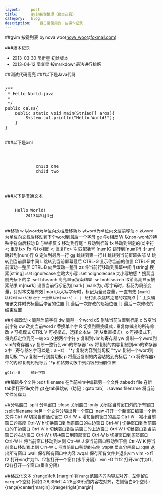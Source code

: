 ```yaml
---
layout:     post
title:      gvim按键整理（给自己看）
category:   blog
description:    我日常使用的一些操作记录
---
```


##gvim 按键列表
   by nova woo(nova_woo@foxmail.com)

###版本记录
* 2013-03-30 吴新星 初始版本
* 2013-04-12 吴新星 按markdown语法进行排版

##测试代码高亮
###以下是Java代码
<pre class="brush: java">

/**
 * Hello World.java
 *
 */
public calss{
    public static void main(String[] args){
        System.out.println("Hello World!");
    }
}

</pre>

###以下是xml
<pre class="brush: xml">

    <root>
        <father>
            <child>child one</child>
            <child>child two</child>
        </father>
    </root>
    
</pre>

###以下是普通文本
<pre class="brush: plain">

    Hello World!
        2013年5月4日

</pre>

##移动
    w		以word为单位向文档后移动
    b		以word为单位向文档前移动
    e		以word为单位向文档后移动到下个word到最后一个字母
    ge		与e相反
    W		以non-word的特殊字符向后移动
    B		与W相反
    $		移动到行尾
    ^		移动到行首
    fx		移动到制定的(x)字符 <; 重复fx>
    Fx		与fx相反 <; 重复Fx>
    %		匹配括号
    [num]G	跳转到[num]行
    :[num]  跳转到[num]行
    G		定位到最后一行
    gg		跳转到第一行
    H		跳转到当前屏幕头部
    M		跳转到当前屏幕中间
    L		跳转到当前屏幕最后
    CTRL-G		显示你当前的位置
    CTRL-F		向前滚动一整屏
    CTRL-B		向后滚动一整屏
    zz		将当前行移动到屏幕中间
    /[string]	搜索[string]
    :set ignorecase	忽略大小写
    :set noignorecase 大小写敏感
    *		搜索当前光标下的字
    :set hlsearch	高亮显示搜索结果
    :set nohlsearch	取消高亮显示搜索结果
    m[mark]		设置当前行标记为[mark]
    |mark为小写字母时，标记为局部变量，只对本文档有效
    |mark为大写字母时，标记为全局变量，一直有效
    `[mark]		跳转到[mark]标记行
                一些默认到[mark] :
                | `	进行此次跳转之前的起跳点
                | “	上次编辑该文件时光标最后停留的位置
                | [	最后一次修改的起始位置
                | ]	最后一次修改的结束位置

##小幅改动
    x		删除当前字符
    dw		删除一个word
    d$		删除当前位置到行尾
    c		改变当前字符
    cw		改变当前word
    r		替换单个字
    R       切换到替换模式
    .		重复你做出的所有修改
    v		可视模式
    CTRL-V		可视模式，选择文本快（列块垂直模式）
    o		可视模式下，将光标定位到另一端
    xp		交换两个字符
    y		复制到vim的寄存器
    yw		复制一个word到vim的寄存器
    yy		复制一整行到vim的寄存器
    "xy		将复制的内容复制到vim的寄存器x中（寄存器名字可以是：a～z）
    "*y		复制内容到剪切板
    "*yw		复制一个word到剪切板
    "*yy		复制一行到剪切板
    p		将最近复制的内容粘帖到光标后
    "xp		将寄存器x中的内容复制到光标后
    "*p		粘帖剪切板中到内容到当前位置
    
    gCtrl-G		统计字数

##编辑多个文件
    :edit filename	在当前vim中编辑另一个文件
    :tabedit file	在新tab页打开file文件
    gt		在tab间跳转（助记：goto tab）
    :saveas filename  将当前文件另存为<filename>

##分隔窗口
    :split		分隔窗口
    :close 		关闭窗口
    :only		关闭除当前窗口外的所有窗口
    :split filename 为另一个文件分隔出另一个窗口
    :new 		打开一个新窗口编辑一个新文件
    Ctrl-W		切换当前活动窗口
    Ctrl-W +	增加当前窗口的高度
    Ctrl-W -	减小当前窗口的高度
    Ctrl-W h	切换窗口到当前窗口的左边窗口
    Ctrl-W j	切换窗口到当前窗口的下边窗口
    Ctrl-W k	切换窗口到当前窗口的上边窗口
    Ctrl-W l	切换窗口到当前窗口的右边窗口
    Ctrl-W t	切换窗口到顶部窗口
    Ctrl-W b	切换窗口到底部窗口
    Ctrl-W H	将当前窗口移动到左侧
    Ctrl-W J	将当前窗口移动到下侧
    Ctrl-W K	将当前窗口移动到上侧
    Ctrl-W L	将当前窗口移动到右侧
    :vsplit		垂直分隔窗口
    :qall		退出所有窗口
    :wall		保存所有窗口中内容
    :wqall		保存所有文件并退出vim
    vim -o f1 f2	打开vim并为f1、f2各打开一个窗口(水平分隔）
    vim -O f1 f2	打开vim并为f1、f2各打开一个窗口(垂直分隔）

##格式化文本
    :{range}left [margin]   将`range`范围内的内容左对齐，左侧留白`margin`个空格
    |例如 :28,39left 4      28至39行的内容左对齐，左侧留白4个空格
    :{range}center[margin]
    :{range}right[margin]

